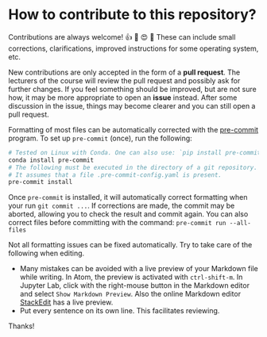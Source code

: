# How to contribute to this repository?

Contributions are always welcome!
:thumbsup: :tada: :heart_eyes: :100:
These can include small corrections, clarifications, improved instructions for some operating system, etc.

New contributions are only accepted in the form of a **pull request**.
The lecturers of the course will review the pull request and possibly ask for further changes.
If you feel something should be improved, but are not sure how, it may be more appropriate to open an **issue** instead.
After some discussion in the issue, things may become clearer and you can still open a pull request.

Formatting of most files can be automatically corrected with the [pre-commit](https://pre-commit.com) program.
To set up `pre-commit` (once), run the following:

```bash
# Tested on Linux with Conda. One can also use: `pip install pre-commit`
conda install pre-commit
# The following must be executed in the directory of a git repository.
# It assumes that a file .pre-commit-config.yaml is present.
pre-commit install
````

Once `pre-commit` is installed, it will automatically correct formatting when your run `git commit ...`.
If corrections are made, the commit may be aborted, allowing you to check the result and commit again.
You can also correct files before committing with the command: `pre-commit run --all-files`

Not all formatting issues can be fixed automatically.
Try to take care of the following when editing.

- Many mistakes can be avoided with a live preview of your Markdown file while writing.
  In Atom, the preview is activated with `ctrl-shift-m`.
  In Jupyter Lab, click with the right-mouse button in the Markdown editor and select `Show Markdown Preview`.
  Also the online Markdown editor [StackEdit](https://stackedit.io/) has a live preview.
- Put every sentence on its own line.
  This facilitates reviewing.

Thanks!
